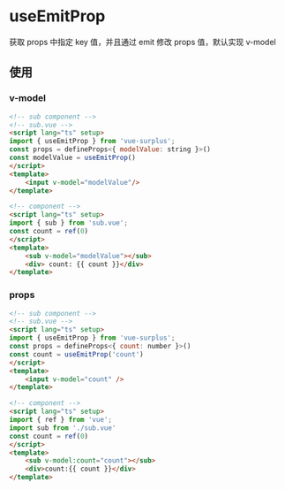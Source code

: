 
# useEmitProp

获取 props 中指定 key 值，并且通过 emit 修改 props 值，默认实现 v-model

## 使用

### v-model

```html
<!-- sub component -->
<!-- sub.vue -->
<script lang="ts" setup>
import { useEmitProp } from 'vue-surplus';
const props = defineProps<{ modelValue: string }>()
const modelValue = useEmitProp()
</script>
<template>
    <input v-model="modelValue"/>
</template>
```

```html
<!-- component -->
<script lang="ts" setup>
import { sub } from 'sub.vue';
const count = ref(0)
</script>
<template>
    <sub v-model="modelValue"></sub>
    <div> count: {{ count }}</div>
</template>
```

<script setup>
    import demoVmodel from './demo/index.vue'
    import demoProps from './demo/demo.vue'
</script>

<demo-vmodel></demo-vmodel>

### props

```html
<!-- sub component -->
<!-- sub.vue -->
<script lang="ts" setup>
import { useEmitProp } from 'vue-surplus';
const props = defineProps<{ count: number }>()
const count = useEmitProp('count')
</script>
<template>
    <input v-model="count" />
</template>
```

```html
<!-- component -->
<script lang="ts" setup>
import { ref } from 'vue';
import sub from './sub.vue'
const count = ref(0)
</script>
<template>
    <sub v-model:count="count"></sub>
    <div>count:{{ count }}</div>
</template>
```

<demo-props></demo-props>